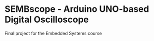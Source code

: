 # SEMBscope - Arduino UNO-based Digital Oscilloscope

Final project for the Embedded Systems course
